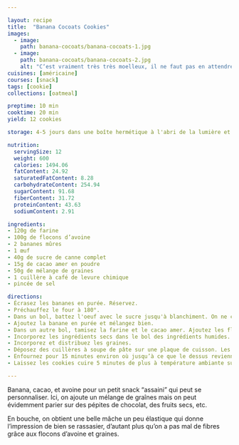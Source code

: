```yaml
---

layout: recipe
title:  "Banana Cocoats Cookies"
images:
  - image: 
    path: banana-cocoats/banana-cocoats-1.jpg
  - image:
    path: banana-cocoats/banana-cocoats-2.jpg
    alt: "C‘est vraiment très très moelleux, il ne faut pas en attendre du croquant."
cuisines: [américaine]
courses: [snack]
tags: [cookie]
collections: [oatmeal]

preptime: 10 min
cooktime: 20 min
yield: 12 cookies

storage: 4-5 jours dans une boîte hermétique à l'abri de la lumière et la chaleur. 2–3 mois au congélateur.

nutrition:
  servingSize: 12
  weight: 600
  calories: 1494.06
  fatContent: 24.92
  saturatedFatContent: 8.28
  carbohydrateContent: 254.94
  sugarContent: 91.68
  fiberContent: 31.72
  proteinContent: 43.63
  sodiumContent: 2.91

ingredients:
- 120g de farine
- 100g de flocons d’avoine
- 2 bananes mûres
- 1 œuf
- 40g de sucre de canne complet 
- 15g de cacao amer en poudre 
- 50g de mélange de graines
- 1 cuillère à café de levure chimique
- pincée de sel 

directions:
- Écrasez les bananes en purée. Réservez.
- Préchauffez le four à 180°. 
- Dans un bol, battez l'oeuf avec le sucre jusqu'à blanchiment. On ne cherche pas à ajouter de l'air pour amener du volume donc arrêtez-vous des que la mixture a pris une couleur jaune pâle. 
- Ajoutez la banane en purée et mélangez bien.
- Dans un autre bol, tamisez la farine et le cacao amer. Ajoutez les flocons d’avoine et mélangez. Ajoutez la levure et le sel et mélangez une dernière fois.
- Incorporez les ingrédients secs dans le bol des ingrédients humides. On cherche juste à incorporer pour qu'il n'y ait plus de gros grumeau.
- Incorporez et distribuez les graines.
- Déposez des cuillères à soupe de pâte sur une plaque de cuisson. Les cookies ne vont pas énormément s’étaler à la cuisson donc n’hésitez pas à leur donner une belle forme avant d’enfourner. 
- Enfournez pour 15 minutes environ où jusqu’à ce que le dessus revienne lentement dans sa position initiale lorsque l’on appuie dessus.
- Laissez les cookies cuire 5 minutes de plus à température ambiante sur la plaque puis déplacez-les sur une grille de refroidissement. 

---
```


Banana, cacao, et avoine pour un petit snack “assaini” qui peut se personnaliser. Ici, on ajoute un mélange de graînes mais on peut évidemment parier sur des pépites de chocolat, des fruits secs, etc.

En bouche, on obtient une belle mâche un peu élastique qui donne l’impression de bien se rassasier, d’autant plus qu’on a pas mal de fibres grâce aux flocons d’avoine et graines.